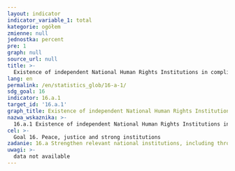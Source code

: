 ```yaml
---
layout: indicator
indicator_variable_1: total
kategorie: ogółem
zmienne: null
jednostka: percent
pre: 1
graph: null
source_url: null
title: >-
  Existence of independent National Human Rights Institutions in compliance with the Paris Principles
lang: en
permalink: /en/statistics_glob/16-a-1/
sdg_goal: 16
indicator: 16.a.1
target_id: '16.a.1'
graph_title: Existence of independent National Human Rights Institutions in compliance with the Paris Principles
nazwa_wskaznika: >-
  16.a.1 Existence of independent National Human Rights Institutions in compliance with the Paris Principles
cel: >-
  Goal 16. Peace, justice and strong institutions
zadanie: 16.a Strengthen relevant national institutions, including through international cooperation, for building capacity at all levels, in particular in developing countries, to prevent violence and combat terrorism and crime
uwagi: >-
  data not available
---
```

